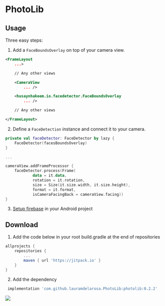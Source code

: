 # PhotoLib


## Usage

Three easy steps:

1. Add a `FaceBoundsOverlay` on top of your camera view.
```xml
<FrameLayout
    ...>

    // Any other views

    <CameraView
        ... />

    <husaynhakeem.io.facedetector.FaceBoundsOverlay
        ... />

    // Any other views

</FrameLayout>
```

2. Define a `FaceDetection` instance and connect it to your camera.
```kotlin
private val faceDetector: FaceDetector by lazy {
    FaceDetector(facesBoundsOverlay)
}

...

cameraView.addFrameProcessor {
    faceDetector.process(Frame(
            data = it.data,
            rotation = it.rotation,
            size = Size(it.size.width, it.size.height),
            format = it.format,
            isCameraFacingBack = cameraView.facing))
}
```

3. [Setup firebase](https://firebase.google.com/docs/android/setup) in your Android project


## Download
1. Add the code below in your root build.gradle at the end of repositories
```groovy
allprojects {
    repositories {
        ...
        maven { url 'https://jitpack.io' }
    }
}
```
2. Add the dependency
```groovy
 implementation 'com.github.lauramdelarosa.PhotoLib:photolib:0.2.2'
```

[![](https://jitpack.io/v/lauramdelarosa/PhotoLib.svg)](https://jitpack.io/#lauramdelarosa/PhotoLib)
